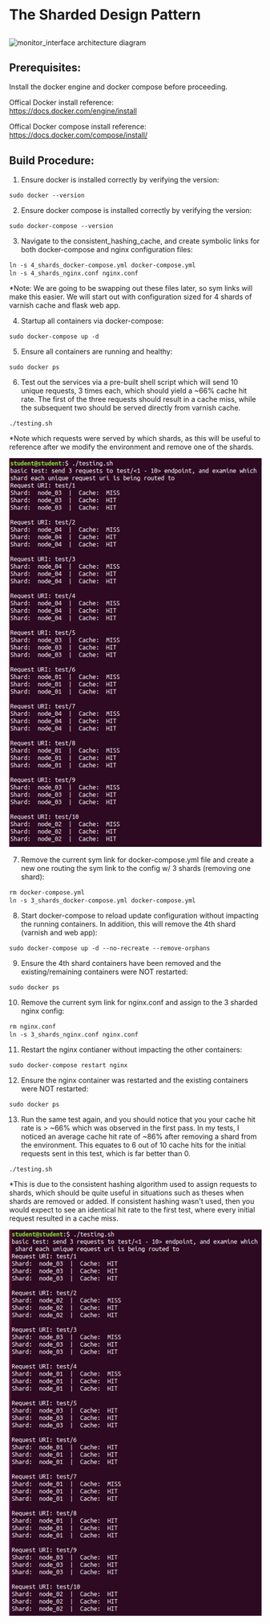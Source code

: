 # The Sharded Design Pattern
## <Add Description Here>

![monitor_interface architecture diagram](adapter_monitor_interface_arch.png)

## Prerequisites:  
Install the docker engine and docker compose before proceeding.  

Offical Docker install reference:  
https://docs.docker.com/engine/install  

Offical Docker compose install reference:   
https://docs.docker.com/compose/install/

## Build Procedure:
1. Ensure docker is installed correctly by verifying the version:  
  ```shell
  sudo docker --version 
  ```
  
2. Ensure docker compose is installed correctly by verifying the version:  
  ```shell  
  sudo docker-compose --version   
  ```
  
3. Navigate to the consistent_hashing_cache, and create symbolic links for both docker-compose and nginx configuration files:    
  ```shell  
  ln -s 4_shards_docker-compose.yml docker-compose.yml
  ln -s 4_shards_nginx.conf nginx.conf
  ```

*Note: We are going to be swapping out these files later, so sym links will make this easier. We will start out with configuration sized for 4 shards of varnish cache and flask web app.

4. Startup all containers via docker-compose:    
  ```shell  
  sudo docker-compose up -d
  ```

5. Ensure all containers are running and healthy:    
  ```shell  
  sudo docker ps
  ```
  
6. Test out the services via a pre-built shell script which will send 10 unique requests, 3 times each, which should yield a ~66% cache hit rate. The first of the three requests should result in a cache miss, while the subsequent two should be served directly from varnish cache.    
  ```shell  
  ./testing.sh
  ```
*Note which requests were served by which shards, as this will be useful to reference after we modify the environment and remove one of the shards.

![test_results_1](consistent_hash_test_1_results.png)

7. Remove the current sym link for docker-compose.yml file and create a new one routing the sym link to the config w/ 3 shards (removing one shard):    
  ```shell  
  rm docker-compose.yml
  ln -s 3_shards_docker-compose.yml docker-compose.yml
  ```

8. Start docker-compose to reload update configuration without impacting the running containers. In addition, this will remove the 4th shard (varnish and web app):     
  ```shell  
  sudo docker-compose up -d --no-recreate --remove-orphans
  ```
  
9. Ensure the 4th shard containers have been removed and the existing/remaining containers were NOT restarted:     
  ```shell  
  sudo docker ps
  ```
  
10. Remove the current sym link for nginx.conf and assign to the 3 sharded nginx config:     
  ```shell  
  rm nginx.conf
  ln -s 3_shards_nginx.conf nginx.conf
  ```
  

11. Restart the nginx contianer without impacting the other containers:     
  ```shell  
  sudo docker-compose restart nginx
  ```
  
12. Ensure the nginx container was restarted and the existing containers were NOT restarted:     
  ```shell  
  sudo docker ps
  ```

13. Run the same test again, and you should notice that you your cache hit rate is > ~66% which was observed in the first pass. In my tests, I noticed an average cache hit rate of ~86% after removing a shard from the environment. This equates to 6 out of 10 cache hits for the initial requests sent in this test, which is far better than 0.      
  ```shell  
  ./testing.sh
  ```

*This is due to the consistent hashing algorithm used to assign requests to shards, which should be quite useful in situations such as theses when shards are removed or added. If consistent hashing wasn't used, then you would expect to see an identical hit rate to the first test, where every initial request resulted in a cache miss. 

![test_results_2](consistent_hash_test_2_results.png)
